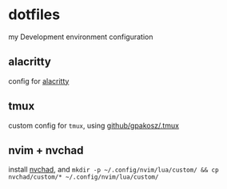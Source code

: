 # dotfiles
my Development environment configuration

## alacritty 
config for [alacritty](alacritty.org)

## tmux
custom config for `tmux`, using [github/gpakosz/.tmux](https://github.com/gpakosz/.tmux)

## nvim + nvchad

install [nvchad](nvchad.github.io), and `mkdir -p ~/.config/nvim/lua/custom/ && cp nvchad/custom/* ~/.config/nvim/lua/custom/`
